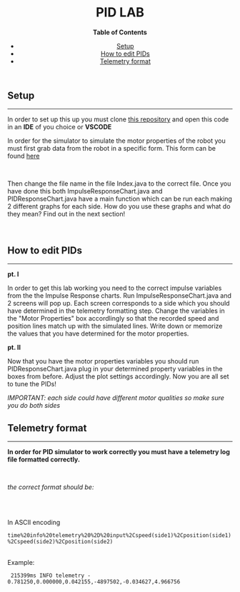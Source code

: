<header>
    <h1>PID LAB </h1>
    <p><b>Table of Contents</b></p>
    <ul>
        <li><a href="#setup">Setup</a></li>
        <li><a href="#pidedit">How to edit PIDs</a></li>
        <li><a href="#tFormat"> Telemetry format</a></li>
    </ul>
</header>
<body>
    <h2 id="setup">Setup</h2>
    <hr>
    <p>In order to set up this up you must clone <a href="https://github.com/team467/pidlab" target="_blank" >this repository</a> and open this code in an <b>IDE</b> of you choice or <b>VSCODE</b></p>
    <p> In order for the simulator to simulate the motor properties of the robot you must first grab data from the robot in a specific form. This form can be found <a href="#tFormat"> here</a></p>
<br />
    <p> Then change the file name in the file Index.java to the correct file. Once you have done this both ImpulseResponseChart.java and PIDResponseChart.java have a main function which can be run each making 2 different graphs for each side. How do you use these graphs and what do they mean? Find out in the next section!</p>
<br />
    <h2 id="pidedit"> How to edit PIDs</h2>
    <hr>
    <b> pt. I </b>
    <p>In order to get this lab working you need to the correct impulse variables from the the Impulse Response charts. Run ImpulseResponseChart.java and 2 screens will pop up. Each screen corresponds to a side which you should have determined in the telemetry formatting step. Change the variables in the "Motor Properties" box accordlingly so that the recorded speed and position lines match up with the simulated lines. Write down or memorize the values that you have determined for the motor properties. <p>
    <b>pt. II</b>
    <p>Now that you have the motor properties variables you should run PIDResponseChart.java plug in your determined property variables in the boxes from before. Adjust the plot settings accordingly. Now you are all set to tune the PIDs!</P>
    <i>IMPORTANT: each side could have different motor qualities so make sure you do both sides</i>
<br />
    <h2 id="tFormat">Telemetry format </h2>
    <hr>
    <p><b>In order for PID simulator to work correctly you must have a telemetry log file formatted correctly.</b></p>
<br />
    <p><em>the correct format should be:</em></p>
<br />
<br />
    <p> In ASCII encoding</p>
        <code>time%20info%20telemetry%20%2D%20input%2Cspeed(side1)%2Cposition(side1)%2Cspeed(side2)%2Cposition(side2)</code>
<br />
<br />
    <p>Example:</p>
        <code> 215399ms INFO telemetry - 0.781250,0.000000,0.042155,-4897502,-0.034627,4.966756</code>
<body>









